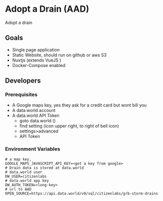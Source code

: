 # Adopt a Drain (AAD)
Adopt a drain 
## Goals
* Single page application
* Static Website, should run on github or aws S3 
* Nuxtjs (extends VueJS )
* Docker-Compose enabled


## Developers
### Prerequisites
* A Google maps key, yes they ask for a credit card but wont bill you
* A data.world account
* A data.world API Token 
    * goto data.world ()
    * find setting (icon upper right, to right of bell icon)
    * settings>advanced
    * API Token
    
### Environment Variables
```
# a map key, 
GOOGLE_MAPS_JAVASCRIPT_API_KEY=<get a key from google>
# Drain data is stored at data.world 
# data.world user
DW_USER=citizenlabs 
# data.world app key
DW_AUTH_TOKEN=<long-key>
# url to AAD
OPEN_SOURCE=https://api.data.world/v0/sql/citizenlabs/grb-storm-drains
```

